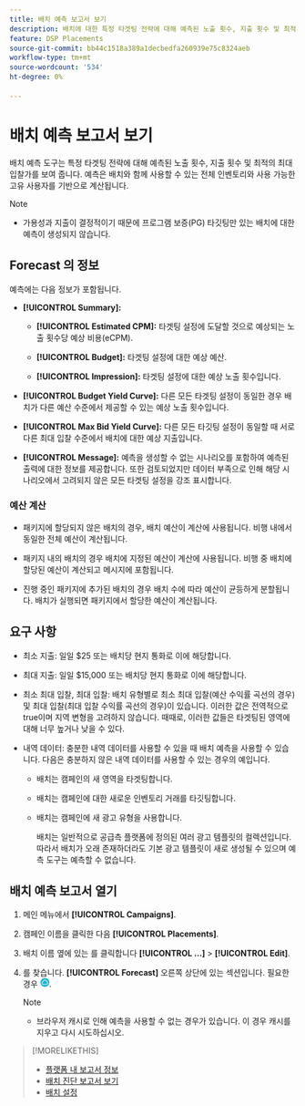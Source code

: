 ```yaml
---
title: 배치 예측 보고서 보기
description: 배치에 대한 특정 타겟팅 전략에 대해 예측된 노출 횟수, 지출 횟수 및 최적 최대 입찰가 를 참조하십시오.
feature: DSP Placements
source-git-commit: bb44c1518a389a1decbedfa260939e75c8324aeb
workflow-type: tm+mt
source-wordcount: '534'
ht-degree: 0%

---
```


# 배치 예측 보고서 보기

<!-- Does this really belong in the Campaign Management > Reports section or in the Placements section? -->

배치 예측 도구는 특정 타겟팅 전략에 대해 예측된 노출 횟수, 지출 횟수 및 최적의 최대 입찰가를 보여 줍니다. 예측은 배치와 함께 사용할 수 있는 전체 인벤토리와 사용 가능한 고유 사용자를 기반으로 계산됩니다.

>[!NOTE]
>
>* 가용성과 지출이 결정적이기 때문에 프로그램 보증(PG) 타깃팅만 있는 배치에 대한 예측이 생성되지 않습니다.

## Forecast 의 정보

예측에는 다음 정보가 포함됩니다.

* **[!UICONTROL Summary]:**

   * **[!UICONTROL Estimated CPM]:** 타겟팅 설정에 도달할 것으로 예상되는 노출 횟수당 예상 비용(eCPM).

   * **[!UICONTROL Budget]:** 타겟팅 설정에 대한 예상 예산.

   * **[!UICONTROL Impression]:** 타겟팅 설정에 대한 예상 노출 횟수입니다.

* **[!UICONTROL Budget Yield Curve]:** 다른 모든 타겟팅 설정이 동일한 경우 배치가 다른 예산 수준에서 제공할 수 있는 예상 노출 횟수입니다.

* **[!UICONTROL Max Bid Yield Curve]:** 다른 모든 타깃팅 설정이 동일할 때 서로 다른 최대 입찰 수준에서 배치에 대한 예상 지출입니다.

* **[!UICONTROL Message]:** 예측을 생성할 수 없는 시나리오를 포함하여 예측된 출력에 대한 정보를 제공합니다. 또한 검토되었지만 데이터 부족으로 인해 해당 시나리오에서 고려되지 않은 모든 타겟팅 설정을 강조 표시합니다.

### 예산 계산

* 패키지에 할당되지 않은 배치의 경우, 배치 예산이 계산에 사용됩니다. 비행 내에서 동일한 전체 예산이 계산됩니다.

* 패키지 내의 배치의 경우 배치에 지정된 예산이 계산에 사용됩니다. 비행 중 배치에 할당된 예산이 계산되고 메시지에 포함됩니다.

* 진행 중인 패키지에 추가된 배치의 경우 배치 수에 따라 예산이 균등하게 분할됩니다. 배치가 실행되면 패키지에서 할당한 예산이 계산됩니다.

## 요구 사항

* 최소 지출: 일일 $25 또는 배치당 현지 통화로 이에 해당합니다.

* 최대 지출: 일일 $15,000 또는 배치당 현지 통화로 이에 해당합니다.

* 최소 최대 입찰, 최대 입찰: 배치 유형별로 최소 최대 입찰(예산 수익률 곡선의 경우) 및 최대 입찰(최대 입찰 수익률 곡선의 경우)이 있습니다. 이러한 값은 전역적으로 true이며 지역 변형을 고려하지 않습니다. 때때로, 이러한 값들은 타겟팅된 영역에 대해 너무 높거나 낮을 수 있다.

* 내역 데이터: 충분한 내역 데이터를 사용할 수 있을 때 배치 예측을 사용할 수 있습니다. 다음은 충분하지 않은 내역 데이터를 사용할 수 있는 경우의 예입니다.

   * 배치는 캠페인의 새 영역을 타겟팅합니다.

   * 배치는 캠페인에 대한 새로운 인벤토리 거래를 타깃팅합니다.

   * 배치는 캠페인에 새 광고 유형을 사용합니다.

     배치는 일반적으로 공급측 플랫폼에 정의된 여러 광고 템플릿의 컬렉션입니다. 따라서 배치가 오래 존재하더라도 기본 광고 템플릿이 새로 생성될 수 있으며 예측 도구는 예측할 수 없습니다.

## 배치 예측 보고서 열기

1. 메인 메뉴에서 **[!UICONTROL Campaigns]**.

1. 캠페인 이름을 클릭한 다음 **[!UICONTROL Placements]**.

1. 배치 이름 옆에 있는 를 클릭합니다  **[!UICONTROL ...]** > **[!UICONTROL Edit]**.

1. 를 찾습니다. **[!UICONTROL Forecast]** 오른쪽 상단에 있는 섹션입니다. 필요한 경우 ![예측](/help/dsp/assets/placement-forecast.png).

   >[!NOTE]
   >
   >* 브라우저 캐시로 인해 예측을 사용할 수 없는 경우가 있습니다. 이 경우 캐시를 지우고 다시 시도하십시오.

>[!MORELIKETHIS]
>
>* [플랫폼 내 보고서 정보](campaign-reports-about.md)
>* [배치 진단 보고서 보기](/help/dsp/campaign-management/reports/placement-diagnostics.md)
>* [배치 설정](/help/dsp/campaign-management/placements/placement-settings.md)
